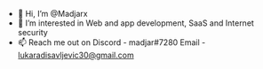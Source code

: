 - 👋 Hi, I’m @Madjarx
- 👀 I’m interested in Web and app development, SaaS and Internet security
- 📫 Reach me out on
      Discord - madjar#7280
      Email - lukaradisavljevic30@gmail.com
      


